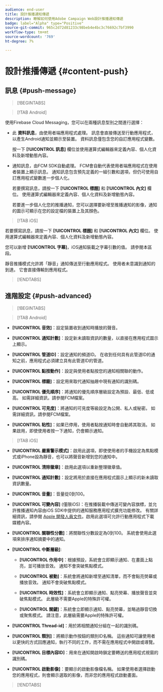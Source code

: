 ```yaml
---
audience: end-user
title: 設計推播通知傳遞
description: 瞭解如何使用Adobe Campaign Web設計推播通知傳遞
badge: label="Alpha" type="Positive"
source-git-commit: 965c2d72d81233c98beb4e4bc3c76692c7bf3990
workflow-type: tm+mt
source-wordcount: '769'
ht-degree: 7%

---
```


# 設計推播傳遞 {#content-push}

## 訊息 {#push-message}

>[!BEGINTABS]

>[!TAB Android]

使用Firebase Cloud Messaging，您可以在兩種訊息型別之間進行選擇：

* 此 **資料訊息**，由使用者端應用程式處理。 訊息會直接傳送至行動應用程式，以產生Android通知並顯示至裝置。 資料訊息僅包含您的自訂應用程式變數。

   按一下 **[!UICONTROL 訊息]** 欄位並使用運算式編輯器來定義內容、個人化資料及新增動態內容。

* 通知訊息，由FCM SDK自動處理。 FCM會自動代表使用者端應用程式在使用者裝置上顯示訊息。 通知訊息包含預先定義的一組引數和選項，但仍可使用自訂應用程式變數進一步個人化。

   若要撰寫訊息，請按一下 **[!UICONTROL 標題]** 和 **[!UICONTROL 內文]** 欄位。 使用運算式編輯器來定義內容、個人化資料及新增動態內容。

   若要進一步個人化您的推播通知，您可以選擇要新增至推播通知的影像，通知的圖示可顯示在您的設定檔的裝置上及其顏色。

>[!TAB iOS]

若要撰寫訊息，請按一下 **[!UICONTROL 標題]** 和 **[!UICONTROL 內文]** 欄位。 使用運算式編輯器來定義內容、個人化資料及新增動態內容。

您可以新增 **[!UICONTROL 字幕]**，iOS通知裝載之字幕引數的值。 請參閱本區段。

靜音推播模式允許將「靜音」通知傳送至行動應用程式。 使用者未意識到通知的到達。 它會直接傳輸到應用程式。

>[!ENDTABS]

## 進階設定 {#push-advanced}

>[!BEGINTABS]

>[!TAB Android]

* **[!UICONTROL 音效]**：設定裝置收到通知時播放的聲音。

* **[!UICONTROL 通知計數]**：設定新未讀取資訊的數量，以直接在應用程式圖示上顯示。

* **[!UICONTROL 管道ID]**：設定通知的頻道ID。 在收到任何具有此管道ID的通知之前，應用程式必須建立具有此管道ID的管道。

* **[!UICONTROL 點按動作]**：設定與使用者點按您的通知相關聯的動作。

* **[!UICONTROL 標籤]**：設定用來取代通知抽屜中現有通知的識別碼。

* **[!UICONTROL 優先順序]**：將通知的優先順序層級設定為預設、最低、低或高。 如需詳細資訊，請參閱FCM檔案。

* **[!UICONTROL 可見度]**：將通知的可見度等級設定為公開、私人或秘密。 如需詳細資訊，請參閱FCM檔案。

* **[!UICONTROL 粘性]**：如果已停用，使用者點按通知時會自動將其取消。 如果啟用，即使使用者按一下通知，仍會顯示通知。

>[!TAB iOS]

* **[!UICONTROL 嚴重警示模式]**：啟用此選項，即使使用者的手機設定為焦點模式或iPhone設為靜音，也可以將聲音新增到您的通知中。

* **[!UICONTROL 清除徽章]**：啟用此選項以重新整理徽章值。

* **[!UICONTROL 通知計數]**：設定將用於直接在應用程式圖示上顯示的新未讀取資訊數量。

* **[!UICONTROL 音量]**：音量從0到100。

* **[!UICONTROL 可變內容]** (僅限iOS)：在推播裝載中傳送可變內容旗標，並允許推播通知內容由iOS SDK中提供的通知服務應用程式擴充功能修改。 有關詳細資訊，請參閱 [Apple 開發人員文件](https://developer.apple.com/library/content/documentation/NetworkingInternet/Conceptual/RemoteNotificationsPG/ModifyingNotifications.html)。啟用此選項可允許行動應用程式下載媒體內容。

* **[!UICONTROL 關聯性分數]**：將關聯性分數設定為0到100。 系統會使用此選項來排序通知摘要中的通知。

* **[!UICONTROL 中斷層級]**:

   * **[!UICONTROL 作用中]**：根據預設，系統會立即顯示通知、在畫面上點亮，並可播放音效。 通知不會突破焦點模式。

   * **[!UICONTROL 被動]**：系統會將通知新增至通知清單，而不會點亮熒幕或播放音效。 通知不會突破焦點模式。

   * **[!UICONTROL 時效性]**：系統會立即顯示通知、點亮熒幕、播放聲音並突破焦點模式。 此層級不需要Apple的特殊許可權。

   * **[!UICONTROL 關鍵]**：系統會立即顯示通知、點亮熒幕，並略過靜音切換或聚焦模式。 請注意，此層級需要Apple的特殊許可權。

* **[!UICONTROL Thread-id]**：用於將相關通知分組在一起的識別碼。

* **[!UICONTROL 類別]**：將顯示動作按鈕的類別ID名稱。 這些通知可讓使用者以更快的方式回應通知，執行不同的工作，而不需在應用程式中開啟或導覽。

* **[!UICONTROL 目標內容ID]**：用來在通知開啟時鎖定要轉送的應用程式視窗的識別碼。

* **[!UICONTROL 啟動影像]**：要顯示的啟動影像檔名稱。 如果使用者選擇啟動您的應用程式，則會顯示選取的影像，而非您的應用程式啟動畫面。

>[!ENDTABS]

<!--Sounds must be included in the application and defined when the service is created. Refer to this section.-->




